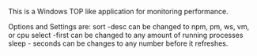 This is a Windows TOP like application for monitoring performance.

Options and Settings are:
sort -desc can be changed to npm, pm, ws, vm, or cpu
select -first can be changed to any amount of running processes
sleep - seconds can be changes to any number before it refreshes.

